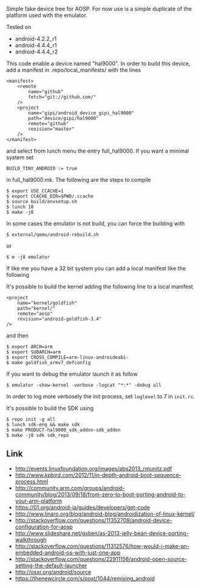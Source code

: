 Simple fake device tree for AOSP. For now use is a simple
duplicate of the platform used with the emulator.

Tested on

 - android-4.2.2_r1
 - android-4.4.4_r1
 - android-4.4.4_r2

This code enable a device named "hal9000". In order to build
this device, add a manifest in .repo/local_manifests/ with the lines

    <manifest>
        <remote
            name="github"
            fetch="git://github.com/"
        />
        <project
            name="gipi/android_device_gipi_hal9000"
            path="device/gipi/hal9000"
            remote="github"
            revision="master"
        />
    </manifest>
    

and select from lunch menu the entry full_hal9000. If you want a minimal
system set

    BUILD_TINY_ANDROID := true
    
in full_hal9000.mk. The following are the steps to compile

    $ export USE_CCACHE=1
    $ export CCACHE_DIR=$PWD/.ccache
    $ source build/envsetup.sh
    $ lunch 18
    $ make -j8

In some cases the emulator is not build, you can force the building with

    $ external/qemu/android-rebuild.sh

or

    $ m -j8 emulator

If like me you have a 32 bit system you can add a local manifest
like the following


  <remove-project name="platform/prebuilts/gcc/linux-x86/arm/arm-linux-androideabi-4.6"/>
  <project
    path="prebuilts/gcc/linux-x86/arm/arm-linux-androideabi-4.6"
    name="yath/android_prebuilts_gcc_linux-x86-32_arm_arm-linux-androideabi-4.6"
    remote="github"
    revision="jellybean"
    />

It's possible to build the kernel adding the following line
to a local manifest

    <project
        name="kernel/goldfish"
        path="kernel/"
        remote="aosp"
        revision="android-goldfish-3.4"
    />

and then

    $ export ARCH=arm
    $ export SUBARCH=arm
    $ export CROSS_COMPILE=arm-linux-androideabi-
    $ make goldfish_armv7_defconfig

If you want to debug the emulator launch it as follow

    $ emulator -show-kernel -verbose -logcat "*:*" -debug all

In order to log more verbosely the init process, set ``loglevel`` to 7 in ``init.rc``.

It's possible to build the SDK using

    $ repo init -g all
    $ lunch sdk-eng && make sdk
    $ make PRODUCT-hal9000_sdk_addon-sdk_addon
    $ make -j8 sdk sdk_repo

Link
----

 - http://events.linuxfoundation.org/images/abs2013_rmunitz.pdf
 - http://www.kpbird.com/2012/11/in-depth-android-boot-sequence-process.html
 - http://community.arm.com/groups/android-community/blog/2013/09/18/from-zero-to-boot-porting-android-to-your-arm-platform
 - https://01.org/android-ia/guides/developers/get-code
 - http://www.linaro.org/blog/android-blog/androidization-of-linux-kernel/
 - http://stackoverflow.com/questions/11352709/android-device-configuration-for-aosp
 - http://www.slideshare.net/gxben/as-2013-jelly-bean-device-porting-walkthrough
 - http://stackoverflow.com/questions/11312576/how-would-i-make-an-embedded-android-os-with-just-one-app
 - http://stackoverflow.com/questions/22911156/android-open-source-setting-the-default-launcher
 - http://osxr.org/android/source
 - https://thenewcircle.com/s/post/1044/remixing_android
